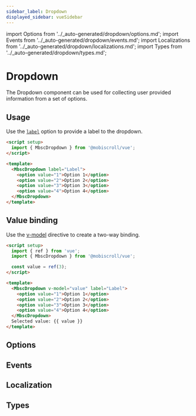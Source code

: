 ```yaml
---
sidebar_label: Dropdown
displayed_sidebar: vueSidebar
---
```


import Options from '../\_auto-generated/dropdown/options.md';
import Events from '../\_auto-generated/dropdown/events.md';
import Localizations from '../\_auto-generated/dropdown/localizations.md';
import Types from '../\_auto-generated/dropdown/types.md';

# Dropdown

The Dropdown component can be used for collecting user provided information from a set of options.

## Usage

Use the [`label`](#opt-label) option to provide a label to the dropdown.

```html
<script setup>
  import { MbscDropdown } from '@mobiscroll/vue';
</script>

<template>
  <MbscDropdown label="Label">
    <option value="1">Option 1</option>
    <option value="2">Option 2</option>
    <option value="3">Option 3</option>
    <option value="4">Option 4</option>
  </MbscDropdown>
</template>
```

## Value binding

Use the [v-model](https://vuejs.org/api/built-in-directives.html#v-model) directive to create a two-way binding.

```html
<script setup>
  import { ref } from 'vue';
  import { MbscDropdown } from '@mobiscroll/vue';

  const value = ref(3);
</script>

<template>
  <MbscDropdown v-model="value" label="Label">
    <option value="1">Option 1</option>
    <option value="2">Option 2</option>
    <option value="3">Option 3</option>
    <option value="4">Option 4</option>
  </MbscDropdown>
  Selected value: {{ value }}
</template>
```

<div className="option-list">

## Options

<Options />

## Events

<Events />

## Localization

<Localizations />

## Types

<Types />

</div>
